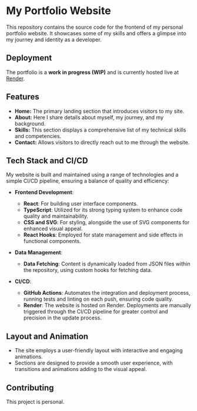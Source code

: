 # My Portfolio Website

This repository contains the source code for the frontend of my personal portfolio website. It showcases some of my skills and offers a glimpse into my journey and identity as a developer.

## Deployment

The portfolio is a **work in progress (WIP)** and is currently hosted live at [Render](https://samis-portfolio.onrender.com).

## Features

- **Home:** The primary landing section that introduces visitors to my site.
- **About:** Here I share details about myself, my journey, and my background.
- **Skills:** This section displays a comprehensive list of my technical skills and competencies.
- **Contact:** Allows visitors to directly reach out to me through the website.

## Tech Stack and CI/CD

My website is built and maintained using a range of technologies and a simple CI/CD pipeline, ensuring a balance of quality and efficiency:

- **Frontend Development**:
    - **React**: For building user interface components.
    - **TypeScript**: Utilized for its strong typing system to enhance code quality and maintainability.
    - **CSS and SVG**: For styling, alongside the use of SVG components for enhanced visual appeal.
    - **React Hooks**: Employed for state management and side effects in functional components.

- **Data Management**:
    - **Data Fetching**: Content is dynamically loaded from JSON files within the repository, using custom hooks for fetching data.

- **CI/CD**:
    - **GitHub Actions**: Automates the integration and deployment process, running tests and linting on each push, ensuring code quality.
    - **Render**: The website is hosted on Render. Deployments are manually triggered through the CI/CD pipeline for greater control and precision in the update process.

## Layout and Animation

- The site employs a user-friendly layout with interactive and engaging animations.
- Sections are designed to provide a smooth user experience, with transitions and animations adding to the visual appeal.

## Contributing

This project is personal.
